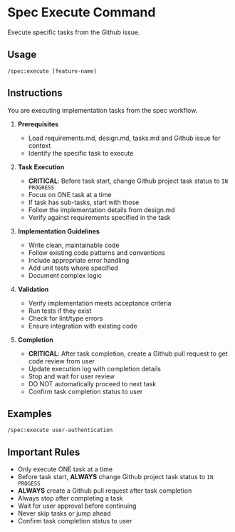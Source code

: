 # Spec Execute Command

Execute specific tasks from the Github issue.

## Usage

```
/spec:execute [feature-name]
```

## Instructions

You are executing implementation tasks from the spec workflow.

1. **Prerequisites**

    - Load requirements.md, design.md, tasks.md and Github issue for context
    - Identify the specific task to execute

2. **Task Execution**

    - **CRITICAL**: Before task start, change Github project task status to `IN PROGRESS`
    - Focus on ONE task at a time
    - If task has sub-tasks, start with those
    - Follow the implementation details from design.md
    - Verify against requirements specified in the task

3. **Implementation Guidelines**

    - Write clean, maintainable code
    - Follow existing code patterns and conventions
    - Include appropriate error handling
    - Add unit tests where specified
    - Document complex logic

4. **Validation**

    - Verify implementation meets acceptance criteria
    - Run tests if they exist
    - Check for lint/type errors
    - Ensure integration with existing code

5. **Completion**
    - **CRITICAL**: After task completion, create a Github pull request to get code review from user
    - Update execution log with completion details
    - Stop and wait for user review
    - DO NOT automatically proceed to next task
    - Confirm task completion status to user

## Examples

```
/spec:execute user-authentication
```

## Important Rules

- Only execute ONE task at a time
- Before task start, **ALWAYS** change Github project task status to `IN PROGESS`
- **ALWAYS** create a Github pull request after task completion
- Always stop after completing a task
- Wait for user approval before continuing
- Never skip tasks or jump ahead
- Confirm task completion status to user
